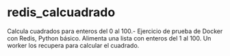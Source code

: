 # redis_calcuadrado
Calcula cuadrados para enteros del 0 al 100.- Ejercicio de prueba de Docker con Redis, Python básico. Alimenta una lista con enteros del 1 al 100. Un worker los recupera para calcular el cuadrado.